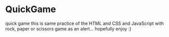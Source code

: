 # QuickGame
quick game this is same practice of the HTML and CSS and JavaScript with rock, paper or scissors game as an alert... hopefully enjoy :) 
